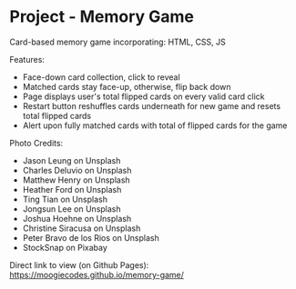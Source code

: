 # Project - Memory Game

Card-based memory game incorporating: HTML, CSS, JS

Features:

- Face-down card collection, click to reveal
- Matched cards stay face-up, otherwise, flip back down
- Page displays user's total flipped cards on every valid card click
- Restart button reshuffles cards underneath for new game and resets total flipped cards
- Alert upon fully matched cards with total of flipped cards for the game

Photo Credits:

- Jason Leung on Unsplash
- Charles Deluvio on Unsplash
- Matthew Henry on Unsplash
- Heather Ford on Unsplash
- Ting Tian on Unsplash
- Jongsun Lee on Unsplash
- Joshua Hoehne on Unsplash
- Christine Siracusa on Unsplash
- Peter Bravo de los Rios on Unsplash
- StockSnap on Pixabay

Direct link to view (on Github Pages): https://moogiecodes.github.io/memory-game/
